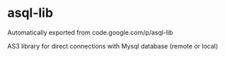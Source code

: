 # asql-lib
Automatically exported from code.google.com/p/asql-lib

AS3 library for direct connections with Mysql database (remote or local)
